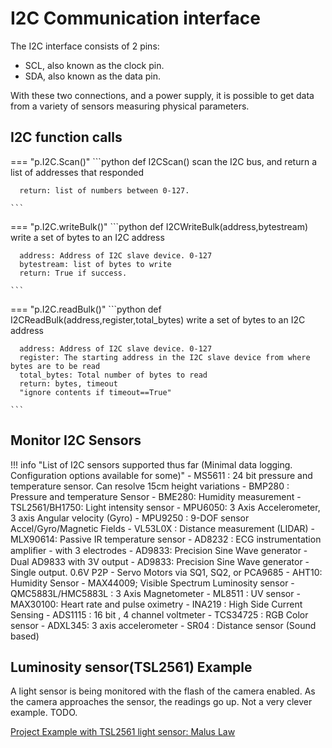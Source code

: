 # I2C Communication interface

The I2C interface consists of 2 pins:

+ SCL, also known as the clock pin.
+ SDA, also known as the data pin.

With these two connections, and a power supply, it is possible to get data from a variety of sensors measuring
physical parameters.

## I2C function calls


=== "p.I2C.Scan()"
	```python
	def I2CScan()
	scan the I2C bus, and return a list of addresses that responded
	
	  return: list of numbers between 0-127.
	
	```

=== "p.I2C.writeBulk()"
	```python
	def I2CWriteBulk(address,bytestream)
	write a set of bytes to an I2C address
	
	  address: Address of I2C slave device. 0-127
	  bytestream: list of bytes to write
	  return: True if success.
	
	```

=== "p.I2C.readBulk()"
	```python
	def I2CReadBulk(address,register,total_bytes)
	write a set of bytes to an I2C address
	
	  address: Address of I2C slave device. 0-127
	  register: The starting address in the I2C slave device from where bytes are to be read
	  total_bytes: Total number of bytes to read
	  return: bytes, timeout
	  "ignore contents if timeout==True"
	
	```


## Monitor I2C Sensors

!!! info "List of I2C sensors supported thus far (Minimal data logging. Configuration options available for some)"
	- MS5611 : 24 bit pressure and temperature sensor. Can resolve 15cm height variations
	- BMP280 : Pressure and temperature Sensor
	- BME280: Humidity measurement
	- TSL2561/BH1750: Light intensity sensor
	- MPU6050: 3 Axis Accelerometer, 3 axis Angular velocity (Gyro)
	- MPU9250 : 9-DOF sensor Accel/Gyro/Magnetic Fields
	- VL53L0X : Distance measurement (LIDAR)
	- MLX90614: Passive IR temperature sensor
	- AD8232 : ECG instrumentation ampliﬁer
	- with 3 electrodes
	- AD9833: Precision Sine Wave generator
	- Dual AD9833 with 3V output
	- AD9833: Precision Sine Wave generator
	- Single output. 0.6V P2P
	- Servo Motors via SQ1, SQ2, or PCA9685
	- AHT10: Humidity Sensor
	- MAX44009; Visible Spectrum Luminosity sensor
	- QMC5883L/HMC5883L : 3 Axis Magnetometer
	- ML8511 : UV sensor
	- MAX30100: Heart rate and pulse oximetry
	- INA219 : High Side Current Sensing
	- ADS1115 : 16 bit , 4 channel voltmeter
	- TCS34725 : RGB Color sensor
	- ADXL345: 3 axis accelerometer
	- SR04 : Distance sensor (Sound based)

## Luminosity sensor(TSL2561) Example

A light sensor is being monitored with the flash of the camera enabled. As the camera approaches the sensor, the readings go up. Not a very clever example. TODO.

[Project Example with TSL2561 light sensor: Malus Law](../malus.md)
